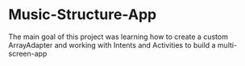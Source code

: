 # Music-Structure-App
The main goal of this project was learning how to create a custom ArrayAdapter and working with Intents and Activities to build a multi-screen-app
